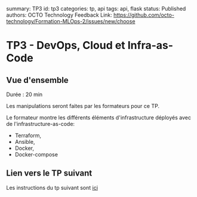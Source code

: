 summary: TP3
id: tp3
categories: tp, api
tags: api, flask
status: Published
authors: OCTO Technology
Feedback Link: https://github.com/octo-technology/Formation-MLOps-2/issues/new/choose

# TP3 - DevOps, Cloud et Infra-as-Code

## Vue d'ensemble
Durée : 20 min

Les manipulations seront faites par les formateurs pour ce TP.

Le formateur montre les différents éléments d'infrastructure déployés avec de l'infrastructure-as-code:

- Terraform,
- Ansible,
- Docker,
- Docker-compose

## Lien vers le TP suivant

Les instructions du tp suivant sont [ici](https://octo-technology.github.io/Formation-MLOps-2/tp4#0)